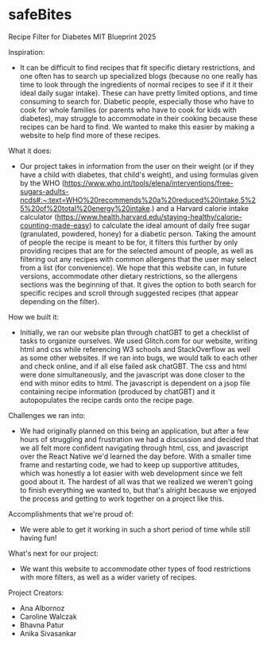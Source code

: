 # safeBites
Recipe Filter for Diabetes 
MIT Blueprint 2025 

Inspiration: 
- It can be difficult to find recipes that fit specific dietary restrictions, and one often has to search up specialized blogs (because no one really has time to look through the ingredients of normal recipes to see if it it their ideal daily sugar intake). These can have pretty limited options, and time consuming to search for. Diabetic people, especially those who have to cook for whole families (or parents who have to cook for kids with diabetes), may struggle to accommodate in their cooking because these recipes can be hard to find. We wanted to make this easier by making a website to help find more of these recipes.

What it does: 
- Our project takes in information from the user on their weight (or if they have a child with diabetes, that child's weight), and using formulas given by the WHO (https://www.who.int/tools/elena/interventions/free-sugars-adults-ncds#:~:text=WHO%20recommends%20a%20reduced%20intake,5%25%20of%20total%20energy%20intake.) and a Harvard calorie intake calculator (https://www.health.harvard.edu/staying-healthy/calorie-counting-made-easy) to calculate the ideal amount of daily free sugar (granulated, powdered, honey) for a diabetic person. Taking the amount of people the recipe is meant to be for, it filters this further by only providing recipes that are for the selected amount of people, as well as filtering out any recipes with common allergens that the user may select from a list (for convenience). We hope that this website can, in future versions, accommodate other dietary restrictions, so the allergens sections was the beginning of that. It gives the option to both search for specific recipes and scroll through suggested recipes (that appear depending on the filter).

How we built it: 
- Initially, we ran our website plan through chatGBT to get a checklist of tasks to organize ourselves. We used Glitch.com for our website, writing html and css while referencing W3 schools and StackOverflow as well as some other websites. If we ran into bugs, we would talk to each other and check online, and if all else failed ask chatGBT. The css and html were done simultaneously, and the javascript was done closer to the end with minor edits to html. The javascript is dependent on a jsop file containing recipe information (produced by chatGBT) and it autopopulates the recipe cards onto the recipe page.

Challenges we ran into: 
- We had originally planned on this being an application, but after a few hours of struggling and frustration we had a discussion and decided that we all felt more confident navigating through html, css, and javascript over the React Native we'd learned the day before. With a smaller time frame and restarting code, we had to keep up supportive attitudes, which was honestly a lot easier with web development since we felt good about it. The hardest of all was that we realized we weren't going to finish everything we wanted to, but that's alright because we enjoyed the process and getting to work together on a project like this.

Accomplishments that we're proud of:
- We were able to get it working in such a short period of time while still having fun!

What's next for our project:
- We want this website to accommodate other types of food restrictions with more filters, as well as a wider variety of recipes.

Project Creators:
- Ana Albornoz
- Caroline Walczak
- Bhavna Patur
- Anika Sivasankar